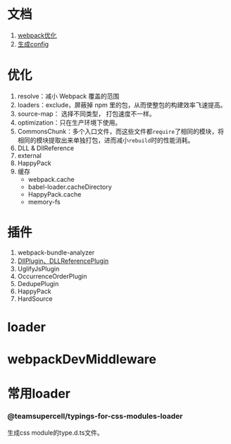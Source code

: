 # 文档
1. [webpack优化](https://blog.csdn.net/u011413061/article/details/51872412?from=timeline&isappinstalled=0)
2. [生成config](https://createapp.dev/webpack)

# 优化
1. resolve：减小 Webpack 覆盖的范围
2. loaders：exclude，屏蔽掉 npm 里的包，从而使整包的构建效率飞速提高。
3. source-map： 选择不同类型， 打包速度不一样。
4. optimization：只在生产环境下使用。
5. CommonsChunk：多个入口文件，而这些文件都`require`了相同的模块，将相同的模块提取出来单独打包，进而减小`rebuild`时的性能消耗。
6. DLL & DllReference
7. external
8. HappyPack
9. 缓存
    - webpack.cache
    - babel-loader.cacheDirectory
    - HappyPack.cache
    - memory-fs

# 插件
1. webpack-bundle-analyzer
2. [DllPlugin、DLLReferencePlugin](https://segmentfault.com/a/1190000016567986)
3. UglifyJsPlugin
4. OccurrenceOrderPlugin
5. DedupePlugin
6. HappyPack
7. HardSource
# loader

# webpackDevMiddleware


#  常用loader
### @teamsupercell/typings-for-css-modules-loader
生成css module的type.d.ts文件。